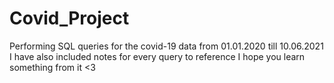 # Covid_Project
Performing SQL queries for the covid-19 data from 01.01.2020 till 10.06.2021 
I have also included notes for every query to reference
I hope you learn something from it <3 
